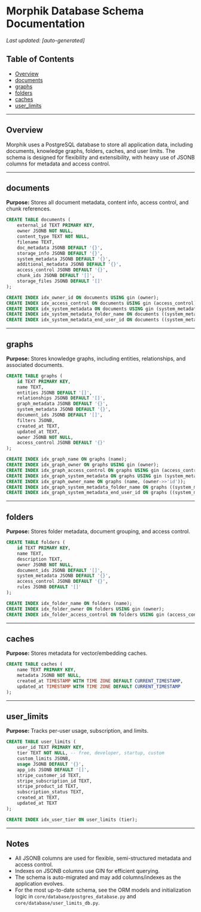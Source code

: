 # Morphik Database Schema Documentation

_Last updated: [auto-generated]_  

## Table of Contents
- [Overview](#overview)
- [documents](#documents)
- [graphs](#graphs)
- [folders](#folders)
- [caches](#caches)
- [user_limits](#user_limits)

---

## Overview

Morphik uses a PostgreSQL database to store all application data, including documents, knowledge graphs, folders, caches, and user limits. The schema is designed for flexibility and extensibility, with heavy use of JSONB columns for metadata and access control.

---

## documents

**Purpose:** Stores all document metadata, content info, access control, and chunk references.

```sql
CREATE TABLE documents (
    external_id TEXT PRIMARY KEY,
    owner JSONB NOT NULL,
    content_type TEXT NOT NULL,
    filename TEXT,
    doc_metadata JSONB DEFAULT '{}',
    storage_info JSONB DEFAULT '{}',
    system_metadata JSONB DEFAULT '{}',
    additional_metadata JSONB DEFAULT '{}',
    access_control JSONB DEFAULT '{}',
    chunk_ids JSONB DEFAULT '[]',
    storage_files JSONB DEFAULT '[]'
);

CREATE INDEX idx_owner_id ON documents USING gin (owner);
CREATE INDEX idx_access_control ON documents USING gin (access_control);
CREATE INDEX idx_system_metadata ON documents USING gin (system_metadata);
CREATE INDEX idx_system_metadata_folder_name ON documents ((system_metadata->>'folder_name'));
CREATE INDEX idx_system_metadata_end_user_id ON documents ((system_metadata->>'end_user_id'));
```

---

## graphs

**Purpose:** Stores knowledge graphs, including entities, relationships, and associated documents.

```sql
CREATE TABLE graphs (
    id TEXT PRIMARY KEY,
    name TEXT,
    entities JSONB DEFAULT '[]',
    relationships JSONB DEFAULT '[]',
    graph_metadata JSONB DEFAULT '{}',
    system_metadata JSONB DEFAULT '{}',
    document_ids JSONB DEFAULT '[]',
    filters JSONB,
    created_at TEXT,
    updated_at TEXT,
    owner JSONB NOT NULL,
    access_control JSONB DEFAULT '{}'
);

CREATE INDEX idx_graph_name ON graphs (name);
CREATE INDEX idx_graph_owner ON graphs USING gin (owner);
CREATE INDEX idx_graph_access_control ON graphs USING gin (access_control);
CREATE INDEX idx_graph_system_metadata ON graphs USING gin (system_metadata);
CREATE INDEX idx_graph_owner_name ON graphs (name, (owner->>'id'));
CREATE INDEX idx_graph_system_metadata_folder_name ON graphs ((system_metadata->>'folder_name'));
CREATE INDEX idx_graph_system_metadata_end_user_id ON graphs ((system_metadata->>'end_user_id'));
```

---

## folders

**Purpose:** Stores folder metadata, document grouping, and access control.

```sql
CREATE TABLE folders (
    id TEXT PRIMARY KEY,
    name TEXT,
    description TEXT,
    owner JSONB NOT NULL,
    document_ids JSONB DEFAULT '[]',
    system_metadata JSONB DEFAULT '{}',
    access_control JSONB DEFAULT '{}',
    rules JSONB DEFAULT '[]'
);

CREATE INDEX idx_folder_name ON folders (name);
CREATE INDEX idx_folder_owner ON folders USING gin (owner);
CREATE INDEX idx_folder_access_control ON folders USING gin (access_control);
```

---

## caches

**Purpose:** Stores metadata for vector/embedding caches.

```sql
CREATE TABLE caches (
    name TEXT PRIMARY KEY,
    metadata JSONB NOT NULL,
    created_at TIMESTAMP WITH TIME ZONE DEFAULT CURRENT_TIMESTAMP,
    updated_at TIMESTAMP WITH TIME ZONE DEFAULT CURRENT_TIMESTAMP
);
```

---

## user_limits

**Purpose:** Tracks per-user usage, subscription, and limits.

```sql
CREATE TABLE user_limits (
    user_id TEXT PRIMARY KEY,
    tier TEXT NOT NULL, -- free, developer, startup, custom
    custom_limits JSONB,
    usage JSONB DEFAULT '{}',
    app_ids JSONB DEFAULT '[]',
    stripe_customer_id TEXT,
    stripe_subscription_id TEXT,
    stripe_product_id TEXT,
    subscription_status TEXT,
    created_at TEXT,
    updated_at TEXT
);

CREATE INDEX idx_user_tier ON user_limits (tier);
```

---

## Notes
- All JSONB columns are used for flexible, semi-structured metadata and access control.
- Indexes on JSONB columns use GIN for efficient querying.
- The schema is auto-migrated and may add columns/indexes as the application evolves.
- For the most up-to-date schema, see the ORM models and initialization logic in `core/database/postgres_database.py` and `core/database/user_limits_db.py`. 